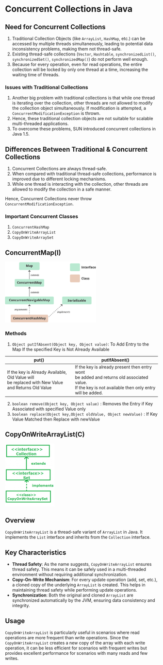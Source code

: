 # Concurrent Collections in Java

## Need for Concurrent Collections

1. Traditional Collection Objects (like `ArrayList`, `HashMap`, etc.) can be accessed by multiple threads simultaneously, leading to potential data inconsistency problems, making them not thread-safe.
2. Existing thread-safe collections (`Vector`, `Hashtable`, `synchronizedList()`, `synchronizedSet()`, `synchronizedMap()`) do not perform well enough.
3. Because for every operation, even for read operations, the entire collection will be locked by only one thread at a time, increasing the waiting time of threads.



### Issues with Traditional Collections

1. Another big problem with traditional collections is that while one thread is iterating over the collection, other threads are not allowed to modify the collection object simultaneously. If modification is attempted, a `ConcurrentModificationException` is thrown.
2. Hence, these traditional collection objects are not suitable for scalable multi-threaded applications.
3. To overcome these problems, SUN introduced concurrent collections in Java 1.5.

## Differences Between Traditional & Concurrent Collections

1. Concurrent Collections are always thread-safe.
2. When compared with traditional thread-safe collections, performance is improved due to different locking mechanisms.
3. While one thread is interacting with the collection, other threads are allowed to modify the collection in a safe manner.

Hence, Concurrent Collections never throw `ConcurrentModificationException`.

### Important Concurrent Classes

1. `ConcurrentHashMap`
2. `CopyOnWriteArrayList`
3. `CopyOnWriteArraySet`


## ConcurrentMap(I)

<img alt="concurrent_map" height="200" src="img/concurrent_map.png" width="300"/>

### Methods

1. `Object putIfAbsent(Object key, Object value)`: To Add Entry to the Map If the specified Key is Not Already Available

| put()                                                                                            | putIfAbsent()                                                                                                                                               |
|--------------------------------------------------------------------------------------------------|-------------------------------------------------------------------------------------------------------------------------------------------------------------|
| If the key is Already Available, Old Value will <br/>be replaced with New Value <br/>and Returns Old Value | If the key is already present then entry wont<br/>be added and returns old associated value.<br/>If the key is not available then only entry will be added. |

2. `boolean remove(Object key, Object value)` :  Removes the Entry if Key Associated with specified Value only
3. `boolean replace(Object key,Object oldValue, Object newValue)` : If Key Value Matched then Replace with newValue



## CopyOnWriteArrayList(C)

<img alt="concurrent_map" src="img/copy_on_write_arraylist.png"/>


## Overview
`CopyOnWriteArrayList` is a thread-safe variant of `ArrayList` in Java. It implements the `List` interface and inherits from the `Collection` interface.

## Key Characteristics
- **Thread Safety**: As the name suggests, `CopyOnWriteArrayList` ensures thread safety. This means it can be safely used in a multi-threaded environment without requiring additional synchronization.
- **Copy-On-Write Mechanism**: For every update operation (add, set, etc.), a cloned copy of the underlying `ArrayList` is created. This helps in maintaining thread safety while performing update operations.
- **Synchronization**: Both the original and cloned `ArrayList` are synchronized automatically by the JVM, ensuring data consistency and integrity.

## Usage
`CopyOnWriteArrayList` is particularly useful in scenarios where read operations are more frequent than write operations. Since the `CopyOnWriteArrayList` creates a new copy of the array with each write operation, it can be less efficient for scenarios with frequent writes but provides excellent performance for scenarios with many reads and few writes.

    